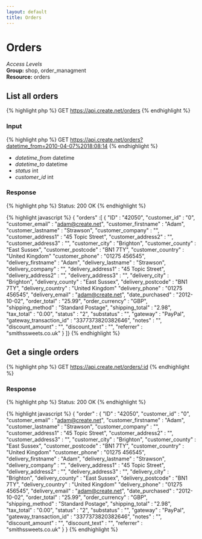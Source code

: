 ```yaml
---
layout: default
title: Orders
---
```


Orders
=============

*Access Levels*    
__Group:__ shop, order_managment     
__Resource:__ orders

List all orders
-------------------

{% highlight php %}
GET 	https://api.create.net/orders
{% endhighlight %}

### Input

{% highlight php %}
GET 	https://api.create.net/orders?datetime_from=2010-04-07%2018:08:14
{% endhighlight %}
* *datetime_from* datetime
* *datetime_to* datetime
* *status* int
* *customer_id* int

### Response

{% highlight php %}
Status: 200 OK
{% endhighlight %}

{% highlight javascript %}
{ "orders" :[
	{
		"ID" : "42050",
		"customer_id" : "0",
		"customer_email" : "adam@create.net",
		"customer_firstname" : "Adam",
		"customer_lastname" : "Strawson",
		"customer_company" : "",
		"customer_address1" : "45 Topic Street",
		"customer_address2" : "",
		"customer_address3" : "",
		"customer_city" : "Brighton",
		"customer_county" : "East Sussex",
		"customer_postcode" : "BN1 7TY",
		"customer_country" : "United Kingdom"
		"customer_phone" : "01275 456545",
		"delivery_firstname" : "Adam",
		"delivery_lastname" : "Strawson",
		"delivery_company" : "",
		"delivery_address1" : "45 Topic Street",
		"delivery_address2" : "",
		"delivery_address3" : "",
		"delivery_city" : "Brighton",
		"delivery_county" : "East Sussex",
		"delivery_postcode" : "BN1 7TY",
		"delivery_country" : "United Kingdom"
		"delivery_phone" : "01275 456545",
		"delivery_email" : "adam@create.net",
		"date_purchased" : "2012-10-02",
		"order_total" : "25.99",
		"order_currency" : "GBP",
		"shipping_method" : "Standard Postage",
		"shipping_total" : "2.98",
		"tax_total" : "0.00",
		"status" : "2",
		"substatus" : "",
		"gateway" : "PayPal",
		"gateway_transaction_id" : "3377373820382646",
		"notes" : "",
		"discount_amount" : "",
		"discount_text" : "",
		"referrer" : "smithssweets.co.uk"
	}
]}
{% endhighlight %}

Get a single orders
-------------------------

{% highlight php %}
GET 	https://api.create.net/orders/:id
{% endhighlight %}

### Response

{% highlight php %}
Status: 200 OK
{% endhighlight %}

{% highlight javascript %}
{ "order" :
	{
		"ID" : "42050",
		"customer_id" : "0",
		"customer_email" : "adam@create.net",
		"customer_firstname" : "Adam",
		"customer_lastname" : "Strawson",
		"customer_company" : "",
		"customer_address1" : "45 Topic Street",
		"customer_address2" : "",
		"customer_address3" : "",
		"customer_city" : "Brighton",
		"customer_county" : "East Sussex",
		"customer_postcode" : "BN1 7TY",
		"customer_country" : "United Kingdom"
		"customer_phone" : "01275 456545",
		"delivery_firstname" : "Adam",
		"delivery_lastname" : "Strawson",
		"delivery_company" : "",
		"delivery_address1" : "45 Topic Street",
		"delivery_address2" : "",
		"delivery_address3" : "",
		"delivery_city" : "Brighton",
		"delivery_county" : "East Sussex",
		"delivery_postcode" : "BN1 7TY",
		"delivery_country" : "United Kingdom"
		"delivery_phone" : "01275 456545",
		"delivery_email" : "adam@create.net",
		"date_purchased" : "2012-10-02",
		"order_total" : "25.99",
		"order_currency" : "GBP",
		"shipping_method" : "Standard Postage",
		"shipping_total" : "2.98",
		"tax_total" : "0.00",
		"status" : "2",
		"substatus" : "",
		"gateway" : "PayPal",
		"gateway_transaction_id" : "3377373820382646",
		"notes" : "",
		"discount_amount" : "",
		"discount_text" : "",
		"referrer" : "smithssweets.co.uk"
	}
}
{% endhighlight %}